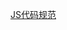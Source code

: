 [JS代码规范](https://github.com/loofk/blog/blob/master/%E4%BB%A3%E7%A0%81%E8%A7%84%E8%8C%83/JS%E4%BB%A3%E7%A0%81%E8%A7%84%E8%8C%83.md)
